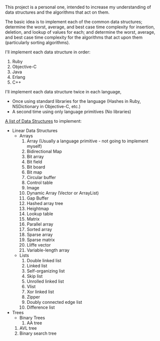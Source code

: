 This project is a personal one, intended to increase my understanding of data
structures and the algorithms that act on them.

The basic idea is to implement each of the common data structures; determine the
worst, average, and best case time complexity for insertion, deletion, and
lookup of values for each; and determine the worst, average, and best case time
complexity for the algorithms that act upon them (particularly sorting
algorithms).

I'll implement each data structure in order:

1. Ruby
1. Objective-C
1. Java
1. Erlang
1. C++

I'll implement each data structure twice in each language,
* Once using standard libraries for the language (Hashes in Ruby, NSDictionary
  in Objective-C, etc.)
* A second time using only language primitives (No libraries)

[A list of Data Structures](http://en.wikipedia.org/wiki/List_of_data_structures)
to implement:
* Linear Data Structures
	* Arrays
		1. Array (Usually a language primitive - not going to implement myself)
		1. Bidirectional Map
		1. Bit array
		1. Bit field
		1. Bit board
		1. Bit map
		1. Circular buffer
		1. Control table
		1. Image
		1. Dynamic Array (Vector or ArrayList)
		1. Gap Buffer
		1. Hashed array tree
		1. Heightmap
		1. Lookup table
		1. Matrix
		1. Parallel array
		1. Sorted array
		1. Sparse array
		1. Sparse matrix
		1. Lliffe vector
		1. Variable-length array
	* Lists
		1. Double linked list
		1. Linked list
		1. Self-organizing list
		1. Skip list
		1. Unrolled linked list
		1. Vlist
		1. Xor linked list
		1. Zipper
		1. Doubly connected edge list
		1. Difference list
* Trees
	* Binary Trees
		1. AA tree
	1. AVL tree
	1. Binary search tree

